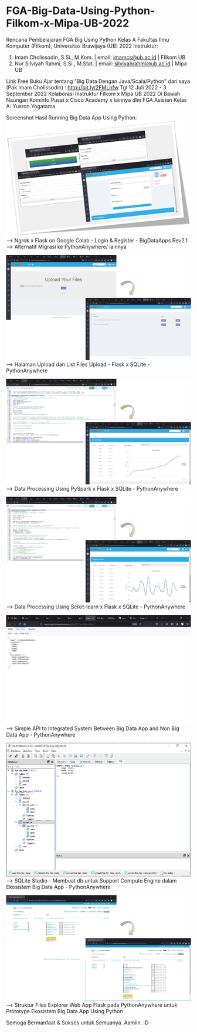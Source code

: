 # FGA-Big-Data-Using-Python-Filkom-x-Mipa-UB-2022
Rencana Pembelajaran FGA Big Using Python Kelas A
Fakultas Ilmu Komputer (Filkom), Universitas Brawijaya (UB) 2022
Instruktur: 
1. Imam Cholissodin, S.Si., M.Kom. | email: imamcs@ub.ac.id | FIlkom UB
2. Nur Silviyah Rahmi, S.Si., M.Stat. | email: silviyahrahmi@ub.ac.id | Mipa UB

Link Free Buku Ajar tentang "Big Data Dengan Java/Scala/Python" dari saya (Pak Imam Cholissodin) : http://bit.ly/2FMLnfw
Tgl 12 Juli 2022 - 3 September 2022
Kolaborasi Instruktur Filkom x Mipa UB 2022
Di Bawah Naungan Kominfo Pusat x Cisco Academy x lainnya dlm FGA
Asisten Kelas A: Yusron Yogatama

Screenshot Hasil Running Big Data App Using Python:
![Ngrok x Flask on Google Colab - Login & Register - BigDataApps Rev2.1](https://github.com/imamcs19/FGA-Big-Data-Using-Python-Filkom-x-Mipa-UB-2021/blob/main/Ngrok%20x%20Flask%20on%20Google%20Colab%20-%20Login%20%26%20Register%20-%20BigDataApps%20Rev2.1.png)
--> Ngrok x Flask on Google Colab - Login & Register - BigDataApps Rev2.1 --> Alternatif Migrasi ke PythonAnywhere/ lainnya

![Halaman Upload dan List Files Upload - Flask x SQLite - PythonAnywhere](https://github.com/imamcs19/FGA-Big-Data-Using-Python-Filkom-x-Mipa-UB-2021/blob/main/Halaman%20Upload%20dan%20List%20Files%20Upload%20-%20Flask%20x%20SQLite%20On%20PythonAnywhere.png)
--> Halaman Upload dan List Files Upload - Flask x SQLite - PythonAnywhere

![Data Processing Using PySpark x Flask x SQLite - PythonAnywhere](https://github.com/imamcs19/FGA-Big-Data-Using-Python-Filkom-x-Mipa-UB-2021/blob/main/Data%20Processing%20Using%20PySpark%20On%20PythonAnywhere.png)
--> Data Processing Using PySpark x Flask x SQLite - PythonAnywhere

![Data Processing Using Scikit-learn x Flask x SQLite - PythonAnywhere](https://github.com/imamcs19/FGA-Big-Data-Using-Python-Filkom-x-Mipa-UB-2021/blob/main/Data%20Processing%20Using%20Scikit-learn%20On%20PythonAnywhere.png)
--> Data Processing Using Scikit-learn x Flask x SQLite - PythonAnywhere

![Simple API to Integrated System Between Big Data App and Non Big Data App - PythonAnywhere](https://github.com/imamcs19/FGA-Big-Data-Using-Python-Filkom-x-Mipa-UB-2021/blob/main/Simple%20API%20to%20Integrated%20System%20Between%20Big%20Data%20App%20and%20Non%20Big%20Data%20App.png)
--> Simple API to Integrated System Between Big Data App and Non Big Data App - PythonAnywhere

![SQLite Studio - Membuat db untuk Support Compute Engine dalam Ekosistem Big Data App - PythonAnywhere](https://github.com/imamcs19/FGA-Big-Data-Using-Python-Filkom-x-Mipa-UB-2021/blob/main/SQLite%20Studio%20-%20Membuat%20db%20untuk%20Support%20Compute%20Engine%20dalam%20Ekosistem%20Big%20Data%20App%20Using%20Python.png)
--> SQLite Studio - Membuat db untuk Support Compute Engine dalam Ekosistem Big Data App - PythonAnywhere

![Struktur Files Explorer Web App Flask pada PythonAnywhere untuk Prototype Ekosistem Big Data App Using Python](https://github.com/imamcs19/FGA-Big-Data-Using-Python-Filkom-x-Mipa-UB-2021/blob/main/Struktur%20Files%20Explorer%20Web%20App%20Flask%20pada%20PythonAnywhere%20untuk%20Prototype%20Ekosistem%20Big%20Data%20App%20Using%20Python.png)
--> Struktur Files Explorer Web App Flask pada PythonAnywhere untuk Prototype Ekosistem Big Data App Using Python

Semoga Bermanfaat & Sukses untuk Semuanya. Aamiin. :D
